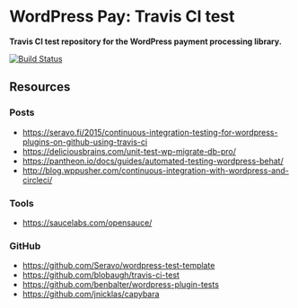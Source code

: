 # WordPress Pay: Travis CI test

**Travis CI test repository for the WordPress payment processing library.**

[![Build Status](https://travis-ci.org/wp-pay/travis-ci-test.svg?branch=develop)](https://travis-ci.org/wp-pay/travis-ci-test)

## Resources

### Posts

*	https://seravo.fi/2015/continuous-integration-testing-for-wordpress-plugins-on-github-using-travis-ci
*	https://deliciousbrains.com/unit-test-wp-migrate-db-pro/
*	https://pantheon.io/docs/guides/automated-testing-wordpress-behat/
*	http://blog.wppusher.com/continuous-integration-with-wordpress-and-circleci/

### Tools

*	https://saucelabs.com/opensauce/

### GitHub

*	https://github.com/Seravo/wordpress-test-template
*	https://github.com/blobaugh/travis-ci-test
*	https://github.com/benbalter/wordpress-plugin-tests
*	https://github.com/jnicklas/capybara
